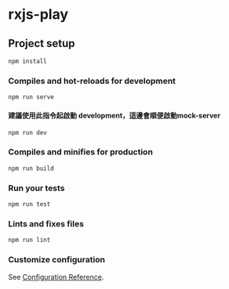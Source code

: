 # rxjs-play

## Project setup
```
npm install
```

### Compiles and hot-reloads for development
```
npm run serve
```

#### 建議使用此指令起啟動 development，這邊會順便啟動mock-server
```
npm run dev
```

### Compiles and minifies for production
```
npm run build
```

### Run your tests
```
npm run test
```

### Lints and fixes files
```
npm run lint
```

### Customize configuration
See [Configuration Reference](https://cli.vuejs.org/config/).
